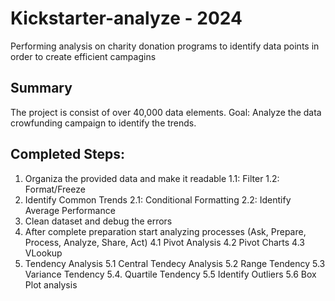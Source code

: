# Kickstarter-analyze - 2024
Performing analysis on charity donation programs to identify data points in order to create efficient campagins
## Summary
The project is consist of over 40,000 data elements. 
Goal: Analyze the data crowfunding campaign to identify the trends.

## Completed Steps:

1. Organiza the provided data and make it readable
1.1: Filter
1.2: Format/Freeze
2. Identify Common Trends
2.1: Conditional Formatting
2.2: Identify Average Performance
3. Clean dataset and debug the errors
4. After complete preparation start analyzing processes (Ask, Prepare, Process, Analyze, Share, Act)
4.1 Pivot Analysis
4.2 Pivot Charts
4.3 VLookup
5. Tendency Analysis
5.1 Central Tendecy Analysis
5.2 Range Tendency
5.3 Variance Tendency
5.4. Quartile Tendency
5.5 Identify Outliers
5.6 Box Plot analysis
